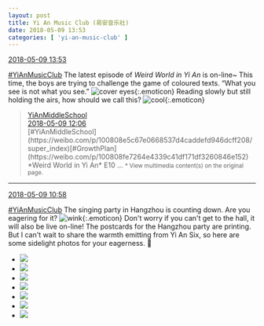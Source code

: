 ```yaml
---
layout: post
title: Yi An Music Club (易安音乐社)
date: 2018-05-09 13:53
categories: [ 'yi-an-music-club' ]
---
```


<div class="weibo-info">
  <a href="https://weibo.com/6094546964/GfQq32dVO">2018-05-09 13:53</a>
</div>

[#YiAnMusicClub](https://weibo.com/p/100808beae2e3e05b17b64f63ebedca39f19b2/super_index) The latest episode of *Weird World in Yi An* is on-line~ This time, the boys are trying to challenge the game of coloured texts. “What you see is not what you see.” ![cover eyes](https://img.t.sinajs.cn/t4/appstyle/expression/ext/normal/10/2018new_wu_org.png){:.emoticon} Reading slowly but still holding the airs, how should we call this? ![cool](https://img.t.sinajs.cn/t4/appstyle/expression/ext/normal/c4/2018new_ku_org.png){:.emoticon}

<!-- more -->

> <div class="weibo-post-name">
>   <a href="https://weibo.com/yianschool">YiAnMiddleSchool</a>
> </div>
> <div class="weibo-info">
>   <a href="https://weibo.com/6074218720/GfPIF8I6G">2018-05-09 12:06</a>
> </div>
> [#YiAnMiddleSchool](https://weibo.com/p/100808e5c67e0668537d4caddefd946dcff208/super_index)[#GrowthPlan](https://weibo.com/p/100808fe7264e4339c41df171df3260846e152) *Weird World in Yi An* E10 …  
> <small>* View multimedia content(s) on the original page.</small>

---

<div class="weibo-info">
  <a href="https://weibo.com/6094546964/GfPgZezMk">2018-05-09 10:58</a>
</div>

[#YiAnMusicClub](https://weibo.com/p/100808beae2e3e05b17b64f63ebedca39f19b2/super_index) The singing party in Hangzhou is counting down. Are you eagering for it? ![wink](https://img.t.sinajs.cn/t4/appstyle/expression/ext/normal/43/2018new_jiyan_org.png){:.emoticon} Don't worry if you can't get to the hall, it will also be live on-line! The postcards for the Hangzhou party are printing. But I can't wait to share the warmth emitting from Yi An Six, so here are some sidelight photos for your eagerness. 🤗

<ul class="weibo-pic-list-3">
  <li class="weibo-pic">
    <a href="http://wx3.sinaimg.cn/mw690/006Es64Aly1fr4wioyyh9j31400qods2.jpg"><img src="http://wx3.sinaimg.cn/thumb150/006Es64Aly1fr4wioyyh9j31400qods2.jpg"/></a>
  </li>
  <li class="weibo-pic">
    <a href="http://wx2.sinaimg.cn/mw690/006Es64Aly1fr4wipab1aj30qo140wkt.jpg"><img src="http://wx2.sinaimg.cn/thumb150/006Es64Aly1fr4wipab1aj30qo140wkt.jpg"/></a>
  </li>
  <li class="weibo-pic">
    <a href="http://wx2.sinaimg.cn/mw690/006Es64Aly1fr4wipp0tcj31400qownr.jpg"><img src="http://wx2.sinaimg.cn/thumb150/006Es64Aly1fr4wipp0tcj31400qownr.jpg"/></a>
  </li>
  <li class="weibo-pic">
    <a href="http://wx1.sinaimg.cn/mw690/006Es64Aly1fr4wizppvfj33vc2kw1l5.jpg"><img src="http://wx1.sinaimg.cn/thumb150/006Es64Aly1fr4wizppvfj33vc2kw1l5.jpg"/></a>
  </li>
  <li class="weibo-pic">
    <a href="http://wx4.sinaimg.cn/mw690/006Es64Aly1fr4wjbxaf4j32kw3vcx6x.jpg"><img src="http://wx4.sinaimg.cn/thumb150/006Es64Aly1fr4wjbxaf4j32kw3vcx6x.jpg"/></a>
  </li>
  <li class="weibo-pic">
    <a href="http://wx1.sinaimg.cn/mw690/006Es64Aly1fr4winywqbj30qo140wnh.jpg"><img src="http://wx1.sinaimg.cn/thumb150/006Es64Aly1fr4winywqbj30qo140wnh.jpg"/></a>
  </li>
  <li class="weibo-pic">
    <a href="http://wx2.sinaimg.cn/mw690/006Es64Aly1fr4wjt72bsj33vc2kwqvd.jpg"><img src="http://wx2.sinaimg.cn/thumb150/006Es64Aly1fr4wjt72bsj33vc2kwqvd.jpg"/></a>
  </li>
</ul>
